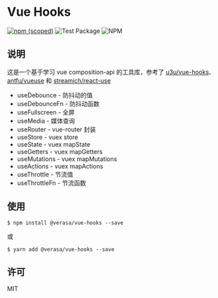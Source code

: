 # Vue Hooks

[![npm (scoped)](https://img.shields.io/npm/v/@verasa/vue-hooks)](https://www.npmjs.com/package/@verasa/vue-hooks)
![Test Package](https://github.com/project-verasa/vue-hooks/workflows/Test%20Package/badge.svg)
![NPM](https://img.shields.io/npm/l/@verasa/vue-hooks)

## 说明

这是一个基于学习 vue composition-api 的工具库，参考了 [u3u/vue-hooks](https://github.com/u3u/vue-hooks)、[antfu/vueuse](https://github.com/antfu/vueuse) 和 [streamich/react-use](https://github.com/streamich/react-use)

- useDebounce - 防抖动的值
- useDebounceFn - 防抖动函数
- useFullscreen - 全屏
- useMedia - 媒体查询
- useRouter - vue-router 封装
- useStore - vuex store
- useState - vuex mapState
- useGetters - vuex mapGetters
- useMutations - vuex mapMutations
- useActions - vuex mapActions
- useThrottle - 节流值
- useThrottleFn - 节流函数

## 使用

```
$ npm install @verasa/vue-hooks --save
```

或

```
$ yarn add @verasa/vue-hooks --save
```

## 许可

MIT

